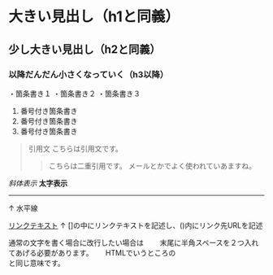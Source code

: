 # 大きい見出し（h1と同義）
## 少し大きい見出し（h2と同義）
### 以降だんだん小さくなっていく（h3以降）

・箇条書き１
・箇条書き２
・箇条書き３

1. 番号付き箇条書き
1. 番号付き箇条書き
1. 番号付き箇条書き

> 引用文
> こちらは引用文です。
>>  こちらは二重引用です。
>> メールとかでよく使われていあますね。

*斜体表示*
**太字表示**

---
↑
水平線

[リンクテキスト](https://morijyobi/ac/jp)
↑
[]の中にリンクテキストを記述し、()内にリンク先URLを記述

通常の文字を書く場合に改行したい場合は　　
末尾に半角スペースを２つ入れてあげる必要があります。　　
HTMLでいうところの<br>と同じ意味です。
